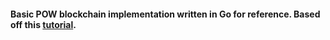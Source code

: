#### Basic POW blockchain implementation written in Go for reference. Based off this [tutorial](https://medium.com/@mycoralhealth/code-your-own-blockchain-mining-algorithm-in-go-82c6a71aba1f).
